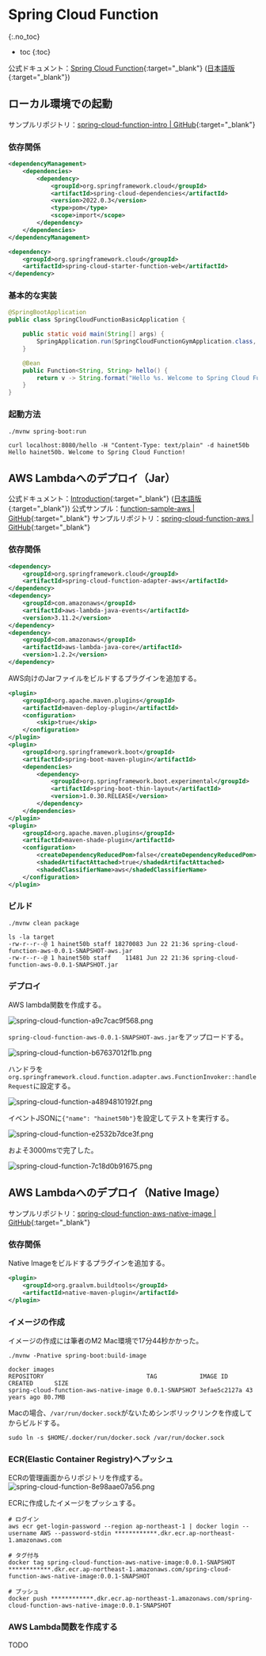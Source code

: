 # Spring Cloud Function
{:.no_toc}

* toc
{:toc}

公式ドキュメント：[Spring Cloud Function](https://docs.spring.io/spring-cloud-function/docs/current/reference/html/spring-cloud-function.html){:target="_blank"} ([日本語版](https://spring.pleiades.io/spring-cloud-function/docs/current/reference/html/spring-cloud-function.html){:target="_blank"})

## ローカル環境での起動
サンプルリポジトリ：[spring-cloud-function-intro \| GitHub](https://github.com/hainet50b/spring-gym/tree/main/spring-cloud-gym/spring-cloud-function-gym/spring-cloud-function-intro){:target="_blank"}

### 依存関係
```xml
<dependencyManagement>
    <dependencies>
        <dependency>
            <groupId>org.springframework.cloud</groupId>
            <artifactId>spring-cloud-dependencies</artifactId>
            <version>2022.0.3</version>
            <type>pom</type>
            <scope>import</scope>
        </dependency>
    </dependencies>
</dependencyManagement>

<dependency>
    <groupId>org.springframework.cloud</groupId>
    <artifactId>spring-cloud-starter-function-web</artifactId>
</dependency>
```

### 基本的な実装
```java
@SpringBootApplication
public class SpringCloudFunctionBasicApplication {

    public static void main(String[] args) {
        SpringApplication.run(SpringCloudFunctionGymApplication.class, args);
    }

    @Bean
    public Function<String, String> hello() {
        return v -> String.format("Hello %s. Welcome to Spring Cloud Function!", v);
    }
}
```

### 起動方法
```shell
./mvnw spring-boot:run

curl localhost:8080/hello -H "Content-Type: text/plain" -d hainet50b
Hello hainet50b. Welcome to Spring Cloud Function!
```

## AWS Lambdaへのデプロイ（Jar）
公式ドキュメント：[Introduction](https://docs.spring.io/spring-cloud-function/docs/current/reference/html/aws.html){:target="_blank"} ([日本語版](https://spring.pleiades.io/spring-cloud-function/docs/current/reference/html/aws.html){:target="_blank"})
公式サンプル：[function-sample-aws \| GitHub](https://github.com/spring-cloud/spring-cloud-function/tree/main/spring-cloud-function-samples/function-sample-aws){:target="_blank"}
サンプルリポジトリ：[spring-cloud-function-aws \| GitHub](https://github.com/hainet50b/spring-gym/tree/main/spring-cloud-gym/spring-cloud-function-gym/spring-cloud-function-aws){:target="_blank"}

### 依存関係
```xml
<dependency>
    <groupId>org.springframework.cloud</groupId>
    <artifactId>spring-cloud-function-adapter-aws</artifactId>
</dependency>
<dependency>
    <groupId>com.amazonaws</groupId>
    <artifactId>aws-lambda-java-events</artifactId>
    <version>3.11.2</version>
</dependency>
<dependency>
    <groupId>com.amazonaws</groupId>
    <artifactId>aws-lambda-java-core</artifactId>
    <version>1.2.2</version>
</dependency>
```

AWS向けのJarファイルをビルドするプラグインを追加する。
```xml
<plugin>
    <groupId>org.apache.maven.plugins</groupId>
    <artifactId>maven-deploy-plugin</artifactId>
    <configuration>
        <skip>true</skip>
    </configuration>
</plugin>
<plugin>
    <groupId>org.springframework.boot</groupId>
    <artifactId>spring-boot-maven-plugin</artifactId>
    <dependencies>
        <dependency>
            <groupId>org.springframework.boot.experimental</groupId>
            <artifactId>spring-boot-thin-layout</artifactId>
            <version>1.0.30.RELEASE</version>
        </dependency>
    </dependencies>
</plugin>
<plugin>
    <groupId>org.apache.maven.plugins</groupId>
    <artifactId>maven-shade-plugin</artifactId>
    <configuration>
        <createDependencyReducedPom>false</createDependencyReducedPom>
        <shadedArtifactAttached>true</shadedArtifactAttached>
        <shadedClassifierName>aws</shadedClassifierName>
    </configuration>
</plugin>
```

### ビルド
```shell
./mvnw clean package

ls -la target 
-rw-r--r--@ 1 hainet50b staff 18270083 Jun 22 21:36 spring-cloud-function-aws-0.0.1-SNAPSHOT-aws.jar
-rw-r--r--@ 1 hainet50b staff    11481 Jun 22 21:36 spring-cloud-function-aws-0.0.1-SNAPSHOT.jar
```

### デプロイ
AWS lambda関数を作成する。

![spring-cloud-function-a9c7cac9f568.png](https://programacho.blob.core.windows.net/images/spring-cloud-function-a9c7cac9f568.png)

`spring-cloud-function-aws-0.0.1-SNAPSHOT-aws.jar`をアップロードする。

![spring-cloud-function-b67637012f1b.png](https://programacho.blob.core.windows.net/images/spring-cloud-function-b67637012f1b.png)

ハンドラを`org.springframework.cloud.function.adapter.aws.FunctionInvoker::handleRequest`に設定する。

![spring-cloud-function-a4894810192f.png](https://programacho.blob.core.windows.net/images/spring-cloud-function-a4894810192f.png)

イベントJSONに`{"name": "hainet50b"}`を設定してテストを実行する。

![spring-cloud-function-e2532b7dce3f.png](https://programacho.blob.core.windows.net/images/spring-cloud-function-e2532b7dce3f.png)

およそ3000msで完了した。

![spring-cloud-function-7c18d0b91675.png](https://programacho.blob.core.windows.net/images/spring-cloud-function-7c18d0b91675.png)

## AWS Lambdaへのデプロイ（Native Image）
サンプルリポジトリ：[spring-cloud-function-aws-native-image \| GitHub](https://github.com/hainet50b/spring-gym/tree/main/spring-cloud-gym/spring-cloud-function-gym/spring-cloud-function-aws-native-image){:target="_blank"}

### 依存関係
Native Imageをビルドするプラグインを追加する。
```xml
<plugin>
    <groupId>org.graalvm.buildtools</groupId>
    <artifactId>native-maven-plugin</artifactId>
</plugin>
```

### イメージの作成
イメージの作成には筆者のM2 Mac環境で17分44秒かかった。
```shell
./mvnw -Pnative spring-boot:build-image

docker images
REPOSITORY                             TAG            IMAGE ID     CREATED      SIZE
spring-cloud-function-aws-native-image 0.0.1-SNAPSHOT 3efae5c2127a 43 years ago 80.7MB
```

Macの場合、`/var/run/docker.sock`がないためシンボリックリンクを作成してからビルドする。
```shell
sudo ln -s $HOME/.docker/run/docker.sock /var/run/docker.sock
```

### ECR(Elastic Container Registry)へプッシュ
ECRの管理画面からリポジトリを作成する。
![spring-cloud-function-8e98aae07a56.png](https://programacho.blob.core.windows.net/images/spring-cloud-function-8e98aae07a56.png)

ECRに作成したイメージをプッシュする。
```shell
# ログイン
aws ecr get-login-password --region ap-northeast-1 | docker login --username AWS --password-stdin ************.dkr.ecr.ap-northeast-1.amazonaws.com

# タグ付与
docker tag spring-cloud-function-aws-native-image:0.0.1-SNAPSHOT ************.dkr.ecr.ap-northeast-1.amazonaws.com/spring-cloud-function-aws-native-image:0.0.1-SNAPSHOT

# プッシュ
docker push ************.dkr.ecr.ap-northeast-1.amazonaws.com/spring-cloud-function-aws-native-image:0.0.1-SNAPSHOT
```

### AWS Lambda関数を作成する
TODO